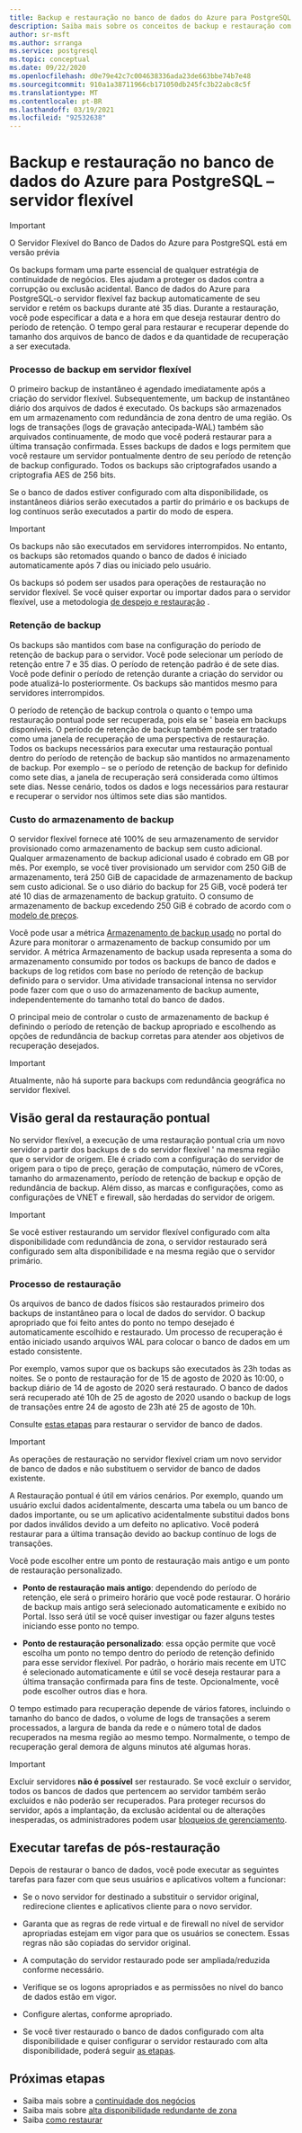 ```yaml
---
title: Backup e restauração no banco de dados do Azure para PostgreSQL – servidor flexível
description: Saiba mais sobre os conceitos de backup e restauração com o banco de dados do Azure para PostgreSQL-servidor flexível
author: sr-msft
ms.author: srranga
ms.service: postgresql
ms.topic: conceptual
ms.date: 09/22/2020
ms.openlocfilehash: d0e79e42c7c004638336ada23de663bbe74b7e48
ms.sourcegitcommit: 910a1a38711966cb171050db245fc3b22abc8c5f
ms.translationtype: MT
ms.contentlocale: pt-BR
ms.lasthandoff: 03/19/2021
ms.locfileid: "92532638"
---
```

# <a name="backup-and-restore-in-azure-database-for-postgresql---flexible-server"></a>Backup e restauração no banco de dados do Azure para PostgreSQL – servidor flexível

> [!IMPORTANT]
> O Servidor Flexível do Banco de Dados do Azure para PostgreSQL está em versão prévia

Os backups formam uma parte essencial de qualquer estratégia de continuidade de negócios. Eles ajudam a proteger os dados contra a corrupção ou exclusão acidental. Banco de dados do Azure para PostgreSQL-o servidor flexível faz backup automaticamente de seu servidor e retém os backups durante até 35 dias. Durante a restauração, você pode especificar a data e a hora em que deseja restaurar dentro do período de retenção. O tempo geral para restaurar e recuperar depende do tamanho dos arquivos de banco de dados e da quantidade de recuperação a ser executada. 

### <a name="backup-process-in-flexible-server"></a>Processo de backup em servidor flexível
O primeiro backup de instantâneo é agendado imediatamente após a criação do servidor flexível. Subsequentemente, um backup de instantâneo diário dos arquivos de dados é executado. Os backups são armazenados em um armazenamento com redundância de zona dentro de uma região. Os logs de transações (logs de gravação antecipada-WAL) também são arquivados continuamente, de modo que você poderá restaurar para a última transação confirmada. Esses backups de dados e logs permitem que você restaure um servidor pontualmente dentro de seu período de retenção de backup configurado. Todos os backups são criptografados usando a criptografia AES de 256 bits.

Se o banco de dados estiver configurado com alta disponibilidade, os instantâneos diários serão executados a partir do primário e os backups de log contínuos serão executados a partir do modo de espera.

> [!IMPORTANT]
>Os backups não são executados em servidores interrompidos. No entanto, os backups são retomados quando o banco de dados é iniciado automaticamente após 7 dias ou iniciado pelo usuário.

Os backups só podem ser usados para operações de restauração no servidor flexível. Se você quiser exportar ou importar dados para o servidor flexível, use a metodologia [de despejo e restauração](../howto-migrate-using-dump-and-restore.md) .


### <a name="backup-retention"></a>Retenção de backup

Os backups são mantidos com base na configuração do período de retenção de backup para o servidor. Você pode selecionar um período de retenção entre 7 e 35 dias. O período de retenção padrão é de sete dias. Você pode definir o período de retenção durante a criação do servidor ou pode atualizá-lo posteriormente. Os backups são mantidos mesmo para servidores interrompidos.

O período de retenção de backup controla o quanto o tempo uma restauração pontual pode ser recuperada, pois ela se \' baseia em backups disponíveis. O período de retenção de backup também pode ser tratado como uma janela de recuperação de uma perspectiva de restauração. Todos os backups necessários para executar uma restauração pontual dentro do período de retenção de backup são mantidos no armazenamento de backup. Por exemplo – se o período de retenção de backup for definido como sete dias, a janela de recuperação será considerada como últimos sete dias. Nesse cenário, todos os dados e logs necessários para restaurar e recuperar o servidor nos últimos sete dias são mantidos. 


### <a name="backup-storage-cost"></a>Custo do armazenamento de backup

O servidor flexível fornece até 100% de seu armazenamento de servidor provisionado como armazenamento de backup sem custo adicional. Qualquer armazenamento de backup adicional usado é cobrado em GB por mês. Por exemplo, se você tiver provisionado um servidor com 250 GiB de armazenamento, terá 250 GiB de capacidade de armazenamento de backup sem custo adicional. Se o uso diário do backup for 25 GiB, você poderá ter até 10 dias de armazenamento de backup gratuito. O consumo de armazenamento de backup excedendo 250 GiB é cobrado de acordo com o [modelo de preços](https://azure.microsoft.com/pricing/details/postgresql/).

Você pode usar a métrica [Armazenamento de backup usado](../concepts-monitoring.md) no portal do Azure para monitorar o armazenamento de backup consumido por um servidor. A métrica Armazenamento de backup usada representa a soma do armazenamento consumido por todos os backups de banco de dados e backups de log retidos com base no período de retenção de backup definido para o servidor.  Uma atividade transacional intensa no servidor pode fazer com que o uso do armazenamento de backup aumente, independentemente do tamanho total do banco de dados.

O principal meio de controlar o custo de armazenamento de backup é definindo o período de retenção de backup apropriado e escolhendo as opções de redundância de backup corretas para atender aos objetivos de recuperação desejados.

> [!IMPORTANT]
> Atualmente, não há suporte para backups com redundância geográfica no servidor flexível.

## <a name="point-in-time-restore-overview"></a>Visão geral da restauração pontual

No servidor flexível, a execução de uma restauração pontual cria um novo servidor a partir dos backups de s do servidor flexível \' na mesma região que o servidor de origem. Ele é criado com a configuração do servidor de origem para o tipo de preço, geração de computação, número de vCores, tamanho do armazenamento, período de retenção de backup e opção de redundância de backup. Além disso, as marcas e configurações, como as configurações de VNET e firewall, são herdadas do servidor de origem. 

 > [!IMPORTANT]
> Se você estiver restaurando um servidor flexível configurado com alta disponibilidade com redundância de zona, o servidor restaurado será configurado sem alta disponibilidade e na mesma região que o servidor primário. 

 ### <a name="restore-process"></a>Processo de restauração

Os arquivos de banco de dados físicos são restaurados primeiro dos backups de instantâneo para o local de dados do servidor. O backup apropriado que foi feito antes do ponto no tempo desejado é automaticamente escolhido e restaurado. Um processo de recuperação é então iniciado usando arquivos WAL para colocar o banco de dados em um estado consistente. 

 Por exemplo, vamos supor que os backups são executados às 23h todas as noites. Se o ponto de restauração for de 15 de agosto de 2020 às 10:00, o backup diário de 14 de agosto de 2020 será restaurado. O banco de dados será recuperado até 10h de 25 de agosto de 2020 usando o backup de logs de transações entre 24 de agosto de 23h até 25 de agosto de 10h. 

 Consulte [estas etapas](./how-to-restore-server-portal.md) para restaurar o servidor de banco de dados.

> [!IMPORTANT]
> As operações de restauração no servidor flexível criam um novo servidor de banco de dados e não substituem o servidor de banco de dados existente.

A Restauração pontual é útil em vários cenários. Por exemplo, quando um usuário exclui dados acidentalmente, descarta uma tabela ou um banco de dados importante, ou se um aplicativo acidentalmente substitui dados bons por dados inválidos devido a um defeito no aplicativo. Você poderá restaurar para a última transação devido ao backup contínuo de logs de transações.

Você pode escolher entre um ponto de restauração mais antigo e um ponto de restauração personalizado.

-   **Ponto de restauração mais antigo**: dependendo do período de retenção, ele será o primeiro horário que você pode restaurar. O horário de backup mais antigo será selecionado automaticamente e exibido no Portal. Isso será útil se você quiser investigar ou fazer alguns testes iniciando esse ponto no tempo.

-   **Ponto de restauração personalizado**: essa opção permite que você escolha um ponto no tempo dentro do período de retenção definido para esse servidor flexível. Por padrão, o horário mais recente em UTC é selecionado automaticamente e útil se você deseja restaurar para a última transação confirmada para fins de teste. Opcionalmente, você pode escolher outros dias e hora. 

O tempo estimado para recuperação depende de vários fatores, incluindo o tamanho do banco de dados, o volume de logs de transações a serem processados, a largura de banda da rede e o número total de dados recuperados na mesma região ao mesmo tempo. Normalmente, o tempo de recuperação geral demora de alguns minutos até algumas horas.


> [!IMPORTANT]
> Excluir servidores **não é possível** ser restaurado. Se você excluir o servidor, todos os bancos de dados que pertencem ao servidor também serão excluídos e não poderão ser recuperados. Para proteger recursos do servidor, após a implantação, da exclusão acidental ou de alterações inesperadas, os administradores podem usar [bloqueios de gerenciamento](../../azure-resource-manager/management/lock-resources.md).

## <a name="perform-post-restore-tasks"></a>Executar tarefas de pós-restauração

Depois de restaurar o banco de dados, você pode executar as seguintes tarefas para fazer com que seus usuários e aplicativos voltem a funcionar:

-   Se o novo servidor for destinado a substituir o servidor original, redirecione clientes e aplicativos cliente para o novo servidor.

-   Garanta que as regras de rede virtual e de firewall no nível de servidor apropriadas estejam em vigor para que os usuários se conectem. Essas regras não são copiadas do servidor original.
  
-   A computação do servidor restaurado pode ser ampliada/reduzida conforme necessário.

-   Verifique se os logons apropriados e as permissões no nível do banco de dados estão em vigor.

-   Configure alertas, conforme apropriado.
  
-  Se você tiver restaurado o banco de dados configurado com alta disponibilidade e quiser configurar o servidor restaurado com alta disponibilidade, poderá seguir [as etapas](./how-to-manage-high-availability-portal.md).


## <a name="next-steps"></a>Próximas etapas

-   Saiba mais sobre a [continuidade dos negócios](./concepts-business-continuity.md)
-   Saiba mais sobre [alta disponibilidade redundante de zona](./concepts-high-availability.md)
-   Saiba [como restaurar](./how-to-restore-server-portal.md)